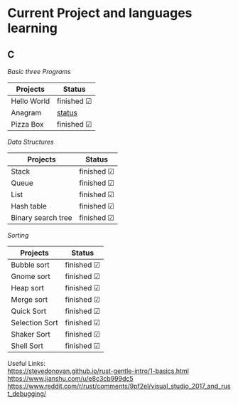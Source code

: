 # Current Project and languages learning

## C 
_Basic three Programs_

| Projects      |     Status    
| ------------- |-------------
| Hello World   |finished &#x2611;
| Anagram       |[status](C/Anagram)
| Pizza Box     |finished &#x2611;

_Data Structures_

| Projects      |     Status    |
| ------------- |-------------|
| Stack   |finished &#x2611;|
| Queue      |finished &#x2611;|
|   List   |finished &#x2611;|
| Hash table      |finished &#x2611;|
|   Binary search tree   |finished &#x2611;|

_Sorting_

| Projects      |     Status    |
| ------------- |-------------|
| Bubble sort   |finished &#x2611;|
| Gnome sort      |finished &#x2611;|
|   Heap sort   |finished &#x2611;|
| Merge sort      |finished &#x2611;|
|   Quick Sort   |finished &#x2611;|
|   Selection Sort   |finished &#x2611;|
| Shaker Sort      |finished &#x2611;|
|  Shell Sort   |finished &#x2611;|

Useful Links: <br />
https://stevedonovan.github.io/rust-gentle-intro/1-basics.html <br />
https://www.jianshu.com/u/e8c3cb999dc5 <br />
https://www.reddit.com/r/rust/comments/9pf2el/visual_studio_2017_and_rust_debugging/ <br />
